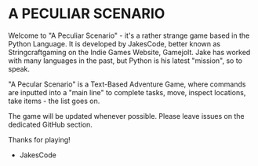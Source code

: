 <h1>A PECULIAR SCENARIO</h1>


<p>Welcome to "A Peculiar Scenario" - it's a rather strange game based in the Python Language.
It is developed by JakesCode, better known as Stringcraftgaming on the Indie Games Website, Gamejolt.
Jake has worked with many languages in the past, but Python is his latest "mission", so to speak.

"A Pecular Scenario" is a Text-Based Adventure Game, where commands are inputted into a "main line"
to complete tasks, move, inspect locations, take items - the list goes on.

The game will be updated whenever possible.
Please leave issues on the dedicated GitHub section.

Thanks for playing!

- JakesCode</p>